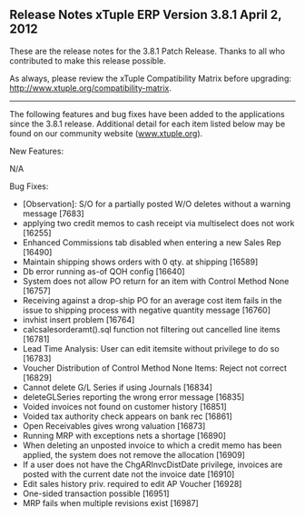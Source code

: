 Release Notes
xTuple ERP
Version 3.8.1
April 2, 2012
----------------------------------

These are the release notes for the 3.8.1 Patch Release. Thanks
to all who contributed to make this release possible.

As always, please review the xTuple Compatibility Matrix before
upgrading: http://www.xtuple.org/compatibility-matrix.

----------------------------------

The following features and bug fixes have been added to the
applications since the 3.8.1 release. Additional detail for
each item listed below may be found on our community
website (www.xtuple.org).

New Features:

N/A

Bug Fixes:

* [Observation]: S/O for a partially posted W/O deletes without a warning message [7683]
* applying two credit memos to cash receipt via multiselect does not work [16255]
* Enhanced Commissions tab disabled when entering a new Sales Rep [16490]
* Maintain shipping shows orders with 0 qty. at shipping [16589]
* Db error running as-of QOH config [16640]
* System does not allow PO return for an item with Control Method None [16757]
* Receiving against a drop-ship PO for an average cost item fails in the issue to
  shipping process with negative quantity message [16760]
* invhist insert problem [16764]
* calcsalesorderamt().sql function not filtering out cancelled line items [16781]
* Lead Time Analysis: User can edit itemsite without privilege to do so [16783]
* Voucher Distribution of Control Method None Items: Reject not correct [16829]
* Cannot delete G/L Series if using Journals [16834]
* deleteGLSeries reporting the wrong error message [16835]
* Voided invoices not found on customer history [16851]
* Voided tax authority check appears on bank rec [16861]
* Open Receivables gives wrong valuation [16873]
* Running MRP with exceptions nets a shortage [16890]
* When deleting an unposted invoice to which a credit memo has been applied,
  the system does not remove the allocation [16909]
* If a user does not have the ChgARInvcDistDate privilege, invoices are posted with
  the current date not the invoice date [16910]
* Edit sales history priv. required to edit AP Voucher [16928]
* One-sided transaction possible [16951]
* MRP fails when multiple revisions exist [16987]
